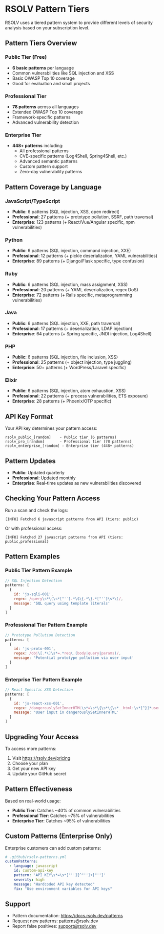 # RSOLV Pattern Tiers

RSOLV uses a tiered pattern system to provide different levels of security analysis based on your subscription level.

## Pattern Tiers Overview

### Public Tier (Free)
- **6 basic patterns** per language
- Common vulnerabilities like SQL injection and XSS
- Basic OWASP Top 10 coverage
- Good for evaluation and small projects

### Professional Tier  
- **78 patterns** across all languages
- Extended OWASP Top 10 coverage
- Framework-specific patterns
- Advanced vulnerability detection

### Enterprise Tier
- **448+ patterns** including:
  - All professional patterns
  - CVE-specific patterns (Log4Shell, Spring4Shell, etc.)
  - Advanced semantic patterns
  - Custom pattern support
  - Zero-day vulnerability patterns

## Pattern Coverage by Language

### JavaScript/TypeScript
- **Public**: 6 patterns (SQL injection, XSS, open redirect)
- **Professional**: 27 patterns (+ prototype pollution, SSRF, path traversal)
- **Enterprise**: 123 patterns (+ React/Vue/Angular specific, npm vulnerabilities)

### Python
- **Public**: 6 patterns (SQL injection, command injection, XXE)
- **Professional**: 12 patterns (+ pickle deserialization, YAML vulnerabilities)
- **Enterprise**: 89 patterns (+ Django/Flask specific, type confusion)

### Ruby
- **Public**: 6 patterns (SQL injection, mass assignment, XSS)
- **Professional**: 20 patterns (+ YAML deserialization, regex DoS)
- **Enterprise**: 72 patterns (+ Rails specific, metaprogramming vulnerabilities)

### Java
- **Public**: 6 patterns (SQL injection, XXE, path traversal)
- **Professional**: 17 patterns (+ deserialization, LDAP injection)
- **Enterprise**: 64 patterns (+ Spring specific, JNDI injection, Log4Shell)

### PHP
- **Public**: 6 patterns (SQL injection, file inclusion, XSS)
- **Professional**: 25 patterns (+ object injection, type juggling)
- **Enterprise**: 50+ patterns (+ WordPress/Laravel specific)

### Elixir
- **Public**: 6 patterns (SQL injection, atom exhaustion, XSS)
- **Professional**: 22 patterns (+ process vulnerabilities, ETS exposure)
- **Enterprise**: 28 patterns (+ Phoenix/OTP specific)

## API Key Format

Your API key determines your pattern access:

```
rsolv_public_[random]    - Public tier (6 patterns)
rsolv_pro_[random]       - Professional tier (78 patterns)
rsolv_enterprise_[random] - Enterprise tier (448+ patterns)
```

## Pattern Updates

- **Public**: Updated quarterly
- **Professional**: Updated monthly
- **Enterprise**: Real-time updates as new vulnerabilities discovered

## Checking Your Pattern Access

Run a scan and check the logs:

```
[INFO] Fetched 6 javascript patterns from API (tiers: public)
```

Or with professional access:

```
[INFO] Fetched 27 javascript patterns from API (tiers: public,professional)
```

## Pattern Examples

### Public Tier Pattern Example
```javascript
// SQL Injection Detection
patterns: [
  {
    id: 'js-sqli-001',
    regex: /query\s*\(\s*["'`].*\$\{.*\}.*["'`]\s*\)/,
    message: 'SQL query using template literals'
  }
]
```

### Professional Tier Pattern Example
```javascript
// Prototype Pollution Detection
patterns: [
  {
    id: 'js-proto-001',
    regex: /obj\[.*\]\s*=.*req\.(body|query|params)/,
    message: 'Potential prototype pollution via user input'
  }
]
```

### Enterprise Tier Pattern Example
```javascript
// React Specific XSS Detection
patterns: [
  {
    id: 'js-react-xss-001',
    regex: /dangerouslySetInnerHTML\s*=\s*\{\s*\{\s*__html:\s*[^}]*user/,
    message: 'User input in dangerouslySetInnerHTML'
  }
]
```

## Upgrading Your Access

To access more patterns:

1. Visit https://rsolv.dev/pricing
2. Choose your plan
3. Get your new API key
4. Update your GitHub secret

## Pattern Effectiveness

Based on real-world usage:

- **Public Tier**: Catches ~40% of common vulnerabilities
- **Professional Tier**: Catches ~75% of vulnerabilities
- **Enterprise Tier**: Catches ~95% of vulnerabilities

## Custom Patterns (Enterprise Only)

Enterprise customers can add custom patterns:

```yaml
# .github/rsolv-patterns.yml
customPatterns:
  - language: javascript
    id: custom-api-key
    pattern: 'API_KEY\s*=\s*["''][^"'']+["'']'
    severity: high
    message: "Hardcoded API key detected"
    fix: "Use environment variables for API keys"
```

## Support

- Pattern documentation: https://docs.rsolv.dev/patterns
- Request new patterns: patterns@rsolv.dev
- Report false positives: support@rsolv.dev